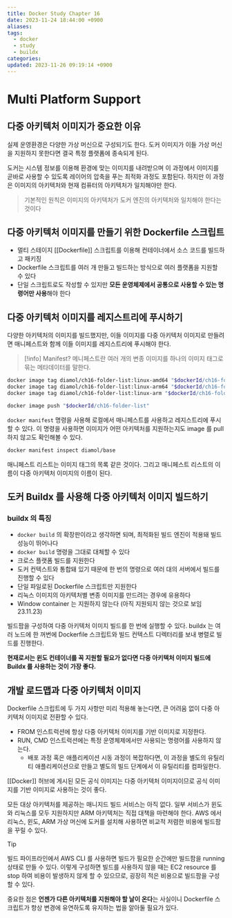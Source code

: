 ```yaml
---
title: Docker Study Chapter 16
date: 2023-11-24 18:44:00 +0900
aliases: 
tags:
  - docker
  - study
  - buildx
categories: 
updated: 2023-11-26 09:19:14 +0900
---
```


# Multi Platform Support

## 다중 아키텍처 이미지가 중요한 이유

실제 운영환경은 다양한 가상 머신으로 구성되기도 한다. 도커 이미지가 이들 가상 머신을 지원하지 못한다면 결국 특정 플랫폼에 종속되게 된다.

도커는 시스템 정보를 이용해 환경에 맞는 이미지를 내려받으며 이 과정에서 이미지를 곧바로 사용할 수 있도록 레이어의 압축을 푸는 최적화 과정도 포함된다. 하지만 이 과정은 이미지의 아키텍처와 현재 컴퓨터의 아키텍처가 일치해야만 한다.

> 기본적인 원칙은 이미지의 아키텍처가 도커 엔진의 아키텍처와 일치해야 한다는 것이다

## 다중 아키텍처 이미지를 만들기 위한 Dockerfile 스크립트

- 멀티 스테이지 [[Dockerfile]] 스크립트를 이용해 컨테이너에서 소스 코드를 빌드하고 패키징
- Dockerfile 스크립트를 여러 개 만들고 빌드하는 방식으로 여러 플랫폼을 지원할 수 있다
- 단일 스크립트로도 작성할 수 있지만 **모든 운영체제에서 공통으로 사용할 수 있는 명령어만 사용**해야 한다

## 다중 아키텍처 이미지를 레지스트리에 푸시하기

다양한 아키텍처의 이미지를 빌드했지만, 이들 이미지를 다중 아키텍처 이미지로 만들려면 매니페스트와 함께 이들 이미지를 레지스트리에 푸시해야 한다.

> [!info] Manifest?
> 메니페스트란 여러 개의 변종 이미지를 하나의 이미지 태그로 묶는 메타데이터를 말한다.

```bash
docker image tag diamol/ch16-folder-list:linux-amd64 "$dockerId/ch16-folder-list:linux-amd64"
docker image tag diamol/ch16-folder-list:linux-arm64 "$dockerId/ch16-folder-list:linux-arm64"
docker image tag diamol/ch16-folder-list:linux-arm "$dockerId/ch16-folder-list:linux-arm"

docker image push "$dockerId/ch16-folder-list"
```

`docker manifest` 명령을 사용해 로컬에서 매니페스트를 사용하고 레지스트리에 푸시할 수 있다. 이 명령을 사용하면 이미지가 어떤 아키텍처를 지원하는지도 image 를 pull 하지 않고도 확인해볼 수 있다.

```bash
docker manifest inspect diamol/base
```

매니페스트 리스트는 이미지 태그의 목록 같은 것이다. 그리고 매니페스트 리스트의 이름이 다중 아키텍처 이미지의 이름이 된다.

## 도커 Buildx 를 사용해 다중 아키텍처 이미지 빌드하기

### buildx 의 특징

- `docker build` 의 확장판이라고 생각하면 되며, 최적화된 빌드 엔진이 적용돼 빌드 성능이 뛰어나다
- `docker build` 명령을 그대로 대체할 수 있다
- 크로스 플랫폼 빌드를 지원한다
- 도커 컨텍스트와 통합돼 있기 때문에 한 번의 명령으로 여러 대의 서버에서 빌드를 진행할 수 있다
- 단일 파일로된 Dockerfile 스크립트만 지원한다
- 리눅스 이미지의 아키텍처별 변종 이미지를 만드려는 경우에 유용하다
- Window container 는 지원하지 않는다 (아직 지원되지 않는 것으로 보임 23.11.23)

빌드팜을 구성하여 다중 아키텍처 이미지 빌드를 한 번에 실행할 수 있다. buildx 는 여러 노드에 한 꺼번에 Dockerfile 스크립트와 빌드 컨텍스트 디렉터리를 보내 병렬로 빌드를 진행한다.

**현재로서는 윈도 컨테이너를 꼭 지원할 필요가 없다면 다중 아키텍처 이미지 빌드에 Buildx 를 사용하는 것이 가장 좋다.**

## 개발 로드맵과 다중 아키텍처 이미지

Dockerfile 스크립트에 두 가지 사항만 미리 적용해 놓는다면, 큰 어려움 없이 다중 아키텍처 이미지로 전환할 수 있다.

- FROM 인스트럭션에 항상 다중 아키텍처 이미지를 기반 이미지로 지정한다.
- RUN, CMD 인스트럭션에는 특정 운영체제에서만 사용되는 명령어를 사용하지 않는다.
    - 배포 과정 혹은 애플리케이션 시동 과정이 복잡하다면, 이 과정을 별도의 유틸리티 애플리케이션으로 만들고 별도의 빌드 단계에서 이 유틸리티를 컴파일한다.

[[Docker]] 허브에 게시된 모든 공식 이미지는 다중 아키텍처 이미지이므로 공식 이미지를 기반 이미지로 사용하는 것이 좋다.

모든 대상 아키텍처를 제공하는 매니지드 빌드 서비스는 아직 없다. 일부 서비스가 윈도와 리눅스를 모두 지원하지만 ARM 아키텍처는 직접 대책을 마련해야 한다. AWS 에서 리눅스, 윈도, ARM 가상 머신에 도커를 설치해 사용하면 비교적 저렴한 비용에 빌드팜을 꾸릴 수 있다.

> [!TIP]
> 빌드 파이프라인에서 AWS CLI 를 사용하면 빌드가 필요한 순간에만 빌드팜을 running 상태로 만들 수 있다. 이렇게 구성하면 빌드를 사용하지 않을 때는 EC2 resource 를 stop 하여 비용이 발생하지 않게 할 수 있으므로, 굉장히 적은 비용으로 빌드팜을 구성할 수 있다.

중요한 점은 **언젠가 다른 아키텍처를 지원해야 할 날이 온다**는 사실이니 Dockerfile 스크립트가 항상 변경에 유연하도록 유지하는 법을 알아둘 필요가 있다.
